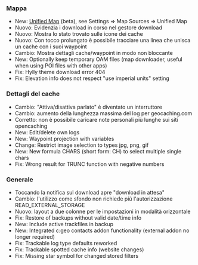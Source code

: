 ### Mappa
- New: [Unified Map](https://github.com/cgeo/cgeo/wiki/UnifiedMap) (beta), see Settings => Map Sources => Unified Map
- Nuovo: Evidenzia i download in corso nel gestore download
- Nuovo: Mostra lo stato trovato sulle icone dei cache
- Nuovo: Con tocco prolungato è possibile tracciare una linea che unisca un cache con i suoi waypoint
- Cambio: Mostra dettagli cache/waypoint in modo non bloccante
- New: Optionally keep temporary OAM files (map downloader, useful when using POI files with other apps)
- Fix: Hylly theme download error 404
- Fix: Elevation info does not respect "use imperial units" setting

### Dettagli del cache
- Cambio: "Attiva/disattiva parlato" è diventato un interruttore
- Cambio: aumento della lunghezza massima del log per geocaching.com
- Corretto: non è possibile caricare note personali più lunghe sui siti opencaching
- New: Edit/delete own logs
- New: Waypoint projection with variables
- Change: Restrict image selection to types jpg, png, gif
- New: New formula CHARS (short form: CH) to select multiple single chars
- Fix: Wrong result for TRUNC function with negative numbers

### Generale
- Toccando la notifica sul download apre "download in attesa"
- Cambio: l'utilizzo come sfondo non richiede più l'autorizzazione READ_EXTERNAL_STORAGE
- Nuovo: layout a due colonne per le impostazioni in modalità orizzontale
- Fix: Restore of backups without valid date/time info
- New: Include active trackfiles in backup
- New: Integrated c:geo contacts addon functionality (external addon no longer required)
- Fix: Trackable log type defaults reworked
- Fix: Trackable spotted cache info (website changes)
- Fix: Missing star symbol for changed stored filters
